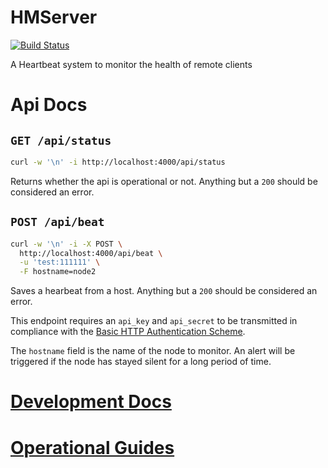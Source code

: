 # HMServer  

[![Build Status](https://travis-ci.org/camilin87/hm_server.svg?branch=master)](https://travis-ci.org/camilin87/hm_server)  

A Heartbeat system to monitor the health of remote clients  

# Api Docs  

## `GET /api/status`  

```bash
curl -w '\n' -i http://localhost:4000/api/status
```

Returns whether the api is operational or not. Anything but a `200` should be considered an error.  

## `POST /api/beat`  

```bash
curl -w '\n' -i -X POST \
  http://localhost:4000/api/beat \
  -u 'test:111111' \
  -F hostname=node2
```

Saves a hearbeat from a host. Anything but a `200` should be considered an error.  

This endpoint requires an `api_key` and `api_secret` to be transmitted in compliance with the [Basic HTTP Authentication Scheme](https://developer.mozilla.org/en-US/docs/Web/HTTP/Authentication#Basic_authentication_scheme).  

The `hostname` field is the name of the node to monitor. An alert will be triggered if the node has stayed silent for a long period of time.

# [Development Docs](readme-dev.md)  
# [Operational Guides](readme-ops.md)  